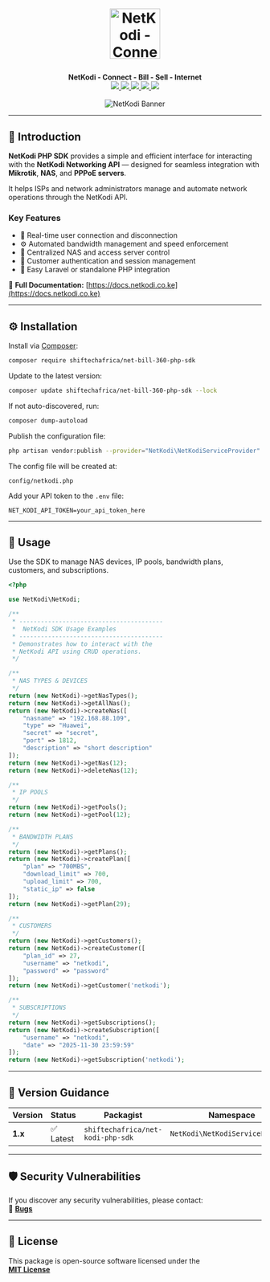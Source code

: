 # <p align="center"><a href="https://netkodi.co.ke/" target="_blank"><img width="100" src="https://shiftechafrica.com/img/logo.png" alt="NetKodi - Connect - Bill - Sell - Internet"></a></p>

<p align="center">
  <b>NetKodi - Connect - Bill - Sell - Internet</b><br>
  <a href="https://github.com/SHIFTECH-AFRICA/net-kodi-php-sdk/issues">
    <img src="https://img.shields.io/github/issues/SHIFTECH-AFRICA/net-kodi-php-sdk.svg">
  </a>
  <a href="https://github.com/SHIFTECH-AFRICA/net-kodi-php-sdk/network/members">
    <img src="https://img.shields.io/github/forks/SHIFTECH-AFRICA/net-kodi-php-sdk.svg">
  </a>
  <a href="https://github.com/SHIFTECH-AFRICA/net-kodi-php-sdk/stargazers">
    <img src="https://img.shields.io/github/stars/SHIFTECH-AFRICA/net-kodi-php-sdk.svg">
  </a>
  <a href="https://packagist.org/packages/shiftechafrica/net-kodi-php-sdk">
    <img src="https://poser.pugx.org/shiftechafrica/net-kodi-php-sdk/v/stable">
  </a>
  <a href="https://packagist.org/packages/shiftechafrica/net-kodi-php-sdk">
    <img src="https://poser.pugx.org/shiftechafrica/net-kodi-php-sdk/downloads">
  </a>
  <br><br>
  <img src="https://alphabet.nyc3.cdn.digitaloceanspaces.com/shared/netkodi/netkodi3.png" alt="NetKodi Banner">
</p>

---

## 🚀 Introduction

**NetKodi PHP SDK** provides a simple and efficient interface for interacting with the **NetKodi Networking API** — designed for seamless integration with **Mikrotik**, **NAS**, and **PPPoE servers**.

It helps ISPs and network administrators manage and automate network operations through the NetKodi API.

### Key Features
- 🔌 Real-time user connection and disconnection
- ⚙️ Automated bandwidth management and speed enforcement
- 🧩 Centralized NAS and access server control
- 👥 Customer authentication and session management
- 🧠 Easy Laravel or standalone PHP integration

📘 **Full Documentation:** [https://docs.netkodi.co.ke](https://docs.netkodi.co.ke)

---

## ⚙️ Installation

Install via [Composer](https://getcomposer.org/):

```bash
composer require shiftechafrica/net-bill-360-php-sdk
```

Update to the latest version:
```bash
composer update shiftechafrica/net-bill-360-php-sdk --lock
```

If not auto-discovered, run:
```bash
composer dump-autoload
```

Publish the configuration file:
```bash
php artisan vendor:publish --provider="NetKodi\NetKodiServiceProvider"
```

The config file will be created at:
```
config/netkodi.php
```

Add your API token to the `.env` file:
```dotenv
NET_KODI_API_TOKEN=your_api_token_here
```

---

## 🧩 Usage

Use the SDK to manage NAS devices, IP pools, bandwidth plans, customers, and subscriptions.

```php
<?php

use NetKodi\NetKodi;

/**
 * ----------------------------------------
 *  NetKodi SDK Usage Examples
 * ----------------------------------------
 * Demonstrates how to interact with the
 * NetKodi API using CRUD operations.
 */

/**
 * NAS TYPES & DEVICES
 */
return (new NetKodi)->getNasTypes();
return (new NetKodi)->getAllNas();
return (new NetKodi)->createNas([
    "nasname" => "192.168.88.109",
    "type" => "Huawei",
    "secret" => "secret",
    "port" => 1812,
    "description" => "short description"
]);
return (new NetKodi)->getNas(12);
return (new NetKodi)->deleteNas(12);

/**
 * IP POOLS
 */
return (new NetKodi)->getPools();
return (new NetKodi)->getPool(12);

/**
 * BANDWIDTH PLANS
 */
return (new NetKodi)->getPlans();
return (new NetKodi)->createPlan([
    "plan" => "700MBS",
    "download_limit" => 700,
    "upload_limit" => 700,
    "static_ip" => false
]);
return (new NetKodi)->getPlan(29);

/**
 * CUSTOMERS
 */
return (new NetKodi)->getCustomers();
return (new NetKodi)->createCustomer([
    "plan_id" => 27,
    "username" => "netkodi",
    "password" => "password"
]);
return (new NetKodi)->getCustomer('netkodi');

/**
 * SUBSCRIPTIONS
 */
return (new NetKodi)->getSubscriptions();
return (new NetKodi)->createSubscription([
    "username" => "netkodi",
    "date" => "2025-11-30 23:59:59"
]);
return (new NetKodi)->getSubscription('netkodi');
```

---

## 🧭 Version Guidance

| Version | Status | Packagist | Namespace | Release                                                                           |
|----------|--------|------------|------------|-----------------------------------------------------------------------------------|
| **1.x** | ✅ Latest | `shiftechafrica/net-kodi-php-sdk` | `NetKodi\NetKodiServiceProvider` | [v1.0.1](https://github.com/SHIFTECH-AFRICA/net-kodi-php-sdk/releases/tag/v1.0.1) |

---

## 🛡️ Security Vulnerabilities

If you discover any security vulnerabilities, please contact:  
📧 **[Bugs](mailto:bugs@shiftech.co.ke)**

---

## 📄 License

This package is open-source software licensed under the  
**[MIT License](https://opensource.org/licenses/MIT)**
